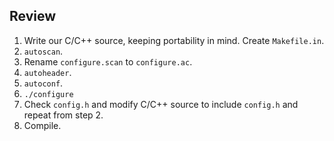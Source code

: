 ## Review

1. Write our C/C++ source, keeping portability in mind. Create `Makefile.in`.
2. `autoscan`.
3. Rename `configure.scan` to `configure.ac`.
4. `autoheader`.
5. `autoconf`.
6. `./configure`
7. Check `config.h` and modify C/C++ source to include `config.h` and repeat from step 2.
8. Compile.
